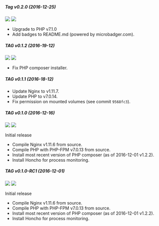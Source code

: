 ##### Tag v0.2.0 (2016-12-25)
[![](https://images.microbadger.com/badges/image/janus1990/docker-nginx-php:v0.2.0.svg)](https://microbadger.com/images/janus1990/docker-nginx-php:v0.2.0 "Get your own image badge on microbadger.com") [![](https://images.microbadger.com/badges/version/janus1990/docker-nginx-php:v0.2.0.svg)](https://microbadger.com/images/janus1990/docker-nginx-php:v0.2.0 "Get your own version badge on microbadger.com")

- Upgrade to PHP v7.1.0
- Add badges to README.md (powered by microbadger.com).

##### TAG v0.1.2 (2016-19-12)
[![](https://images.microbadger.com/badges/image/janus1990/docker-nginx-php:v0.1.2.svg)](https://microbadger.com/images/janus1990/docker-nginx-php:v0.1.2 "Get your own image badge on microbadger.com") [![](https://images.microbadger.com/badges/version/janus1990/docker-nginx-php:v0.1.2.svg)](https://microbadger.com/images/janus1990/docker-nginx-php:v0.1.2 "Get your own version badge on microbadger.com")


- Fix PHP composer installer.

##### TAG v0.1.1 (2016-18-12)

- Update Nginx to v1.11.7.
- Update PHP to v7.0.14.
- Fix permission on mounted volumes (see commit `9568fc3`).

##### TAG v0.1.0 (2016-12-16)
[![](https://images.microbadger.com/badges/image/janus1990/docker-nginx-php:v0.1.0.svg)](https://microbadger.com/images/janus1990/docker-nginx-php:v0.1.0 "Get your own image badge on microbadger.com") [![](https://images.microbadger.com/badges/version/janus1990/docker-nginx-php:v0.1.0.svg)](https://microbadger.com/images/janus1990/docker-nginx-php:v0.1.0 "Get your own version badge on microbadger.com")

Initial release
- Compile Nginx v1.11.6 from source.
- Compile PHP with PHP-FPM v7.0.13 from source.
- Install most recent version of PHP composer (as of 2016-12-01 v1.2.2).
- Install Honcho for process monitoring.

##### TAG v0.1.0-RC1 (2016-12-01)
[![](https://images.microbadger.com/badges/image/janus1990/docker-nginx-php:v0.1.0-RC1.svg)](https://microbadger.com/images/janus1990/docker-nginx-php:v0.1.0-RC1 "Get your own image badge on microbadger.com") [![](https://images.microbadger.com/badges/version/janus1990/docker-nginx-php:v0.1.0-RC1.svg)](https://microbadger.com/images/janus1990/docker-nginx-php:v0.1.0-RC1 "Get your own version badge on microbadger.com")

Initial release
- Compile Nginx v1.11.6 from source.
- Compile PHP with PHP-FPM v7.0.13 from source.
- Install most recent version of PHP composer (as of 2016-12-01 v1.2.2).
- Install Honcho for process monitoring.
